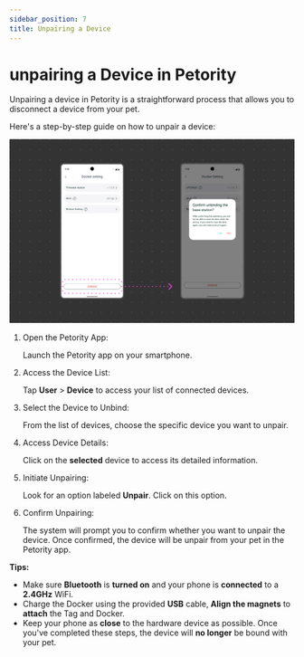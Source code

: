 ```yaml
---
sidebar_position: 7
title: Unpairing a Device
---
```


# unpairing a Device in Petority
Unpairing a device in Petority is a straightforward process that allows you to disconnect a device from your pet. 

Here's a step-by-step guide on how to unpair a device:

![unbinding](/img/unbind/Unbind.jpg)

1. Open the Petority App:

	Launch the Petority app on your smartphone.
2. Access the Device List: 

	Tap **User** > **Device** to access your list of connected devices.
3. Select the Device to Unbind:

	From the list of devices, choose the specific device you want to unpair.
4. Access Device Details: 
    
    Click on the **selected** device to access its detailed information.
5. Initiate Unpairing: 
    
    Look for an option labeled **Unpair**. Click on this option.
6. Confirm Unpairing:

	The system will prompt you to confirm whether you want to unpair the device. Once confirmed, the device will be unpair from your pet in the Petority app.

**Tips:**
+ Make sure **Bluetooth** is **turned on** and your phone is **connected** to a **2.4GHz** WiFi.
+ Charge the Docker using the provided **USB** cable, **Align the magnets** to **attach** the Tag and Docker.
+ Keep your phone as **close** to the hardware device as possible.
Once you've completed these steps, the device will **no longer** be bound with your pet. 